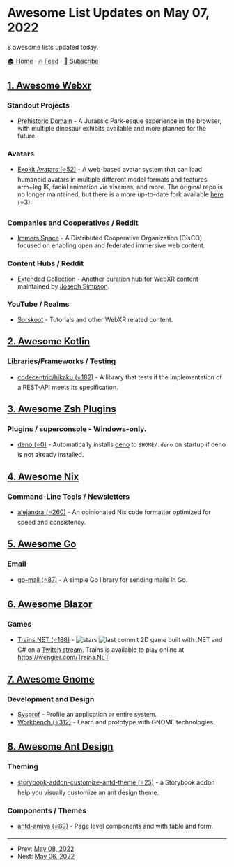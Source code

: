 # Awesome List Updates on May 07, 2022

8 awesome lists updated today.

[🏠 Home](/README.md) · [🔥 Feed](https://test.trackawesomelist.com/feed.xml) · [📮 Subscribe](https://trackawesomelist.us17.list-manage.com/subscribe?u=d2f0117aa829c83a63ec63c2f&id=36a103854c)



## [1. Awesome Webxr](/content/msub2/awesome-webxr/README.md)

### Standout Projects

*   [Prehistoric Domain](https://www.prehistoricdomain.com/) - A Jurassic Park-esque experience in the browser, with multiple dinosaur exhibits available and more planned for the future.

### Avatars

*   [Exokit Avatars (⭐52)](https://github.com/exokitxr/avatars) - A web-based avatar system that can load humanoid avatars in multiple different model formats and features arm+leg IK, facial animation via visemes, and more. The original repo is no longer maintained, but there is a more up-to-date fork available [here (⭐3)](https://github.com/msub2/avatars).

### Companies and Cooperatives / Reddit

*   [Immers Space](https://web.immers.space/) - A Distributed Cooperative Organization (DisCO) focused on enabling open and federated immersive web content.

### Content Hubs / Reddit

*   [Extended Collection](https://extendedcollection.com/) - Another curation hub for WebXR content maintained by [Joseph Simpson](https://github.com/vrhermit/).

### YouTube / Realms

*   [Sorskoot](https://youtube.com/sorskoot) - Tutorials and other WebXR related content.

## [2. Awesome Kotlin](/content/KotlinBy/awesome-kotlin/README.md)

### Libraries/Frameworks / Testing

*   [codecentric/hikaku (⭐182)](https://github.com/codecentric/hikaku) - A library that tests if the implementation of a REST-API meets its specification.

## [3. Awesome Zsh Plugins](/content/unixorn/awesome-zsh-plugins/README.md)

### Plugins / [superconsole](https://github.com/alexchmykhalo/superconsole)   \- Windows-only.

*   [deno (⭐0)](https://github.com/Tricked-dev/deno-zsh-plugin) - Automatically installs [deno](https://deno.land/) to `$HOME/.deno` on startup if deno is not already installed.

## [4. Awesome Nix](/content/nix-community/awesome-nix/README.md)

### Command-Line Tools / Newsletters

*   [alejandra (⭐260)](https://github.com/kamadorueda/alejandra) - An opinionated Nix code formatter optimized for speed and consistency.

## [5. Awesome Go](/content/avelino/awesome-go/README.md)

### Email

*   [go-mail (⭐87)](https://github.com/wneessen/go-mail) - A simple Go library for sending mails in Go.

## [6. Awesome Blazor](/content/AdrienTorris/awesome-blazor/README.md)

### Games

*   [Trains.NET (⭐188)](https://github.com/davidwengier/Trains.NET) - ![stars](https://img.shields.io/github/stars/davidwengier/Trains.NET?style=flat-square\&cacheSeconds=604800) ![last commit](https://img.shields.io/github/last-commit/davidwengier/Trains.NET?style=flat-square\&cacheSeconds=86400) 2D game built with .NET and C# on a [Twitch stream](https://www.twitch.tv/davidwengier). Trains is available to play online at <https://wengier.com/Trains.NET>

## [7. Awesome Gnome](/content/Kazhnuz/awesome-gnome/README.md)

### Development and Design

*   [Sysprof](https://apps.gnome.org/app/org.gnome.Sysprof3/) - Profile an application or entire system.
*   [Workbench (⭐312)](https://github.com/sonnyp/Workbench) - Learn and prototype with GNOME technologies.

## [8. Awesome Ant Design](/content/websemantics/awesome-ant-design/README.md)

### Theming

*   [storybook-addon-customize-antd-theme (⭐25)](https://github.com/letshare/storybook-addon-customize-antd-theme) - a Storybook addon help you visually customize an ant design theme.

### Components / Themes

*   [antd-amiya (⭐89)](https://github.com/viewweiwu/amiya) - Page level components and with table and form.

---

- Prev: [May 08, 2022](/content/2022/05/08/README.md)
- Next: [May 06, 2022](/content/2022/05/06/README.md)